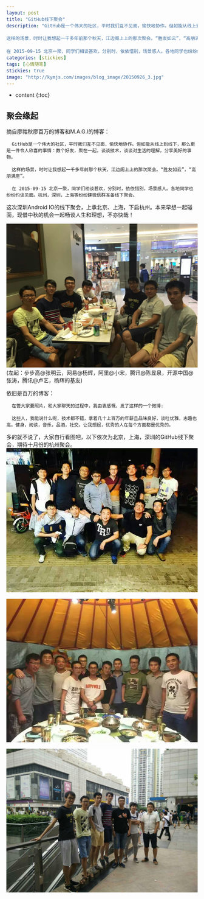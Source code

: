 ```yaml
---
layout: post
title: "GitHub线下聚会"
description: "GitHub是一个伟大的社区，平时我们互不见面，愉快地协作。但如能从线上到线下，那么更是一件令人欣喜的事情：数个好友，聚在一起，谈谈技术，谈谈对生活的理解，分享美好的事物。

这样的场景，时时让我想起一千多年前那个秋天，江边阁上上的那次聚会。“胜友如云”，“高朋满座”。

在 2015-09-15 北京一聚，同学们相谈甚欢，分别时，依依惜别，场景感人。各地同学也纷纷约谈见面。杭州，深圳，上海等纷纷建微信群准备线下聚会。"
categories: [stickies]
tags: [心情随笔]
stickies: true
image: "http://kymjs.com/images/blog_image/20150926_3.jpg"
---
```

* content
{:toc}

## 聚会缘起
摘自廖祜秋廖百万的博客和M.A.G.I的博客：  

      GitHub是一个伟大的社区，平时我们互不见面，愉快地协作。但如能从线上到线下，那么更是一件令人欣喜的事情：数个好友，聚在一起，谈谈技术，谈谈对生活的理解，分享美好的事物。  
      
      这样的场景，时时让我想起一千多年前那个秋天，江边阁上上的那次聚会。“胜友如云”，“高朋满座”。  

      在 2015-09-15 北京一聚，同学们相谈甚欢，分别时，依依惜别，场景感人。各地同学也纷纷约谈见面。杭州，深圳，上海等纷纷建微信群准备线下聚会。  
    

这次深圳Android IO的线下聚会，上承北京、上海，下启杭州。本来早想一起碰面，现借中秋的机会一起畅谈人生和理想，不亦快哉！   

[![合影1](/images/blog_image/20150926_1.jpg)](/stickies/2015/09/26/01/)  
(左起：步步高@张明云，网易@杨辉，阿里@小宋，腾讯@陈昱泉，开源中国@张涛，腾讯@卢艺，杨辉的基友)     


依旧是百万的博客：

      在管大家要照片，和大家聊天的过程中，我由衷感慨，发了这样的一个微博:  
       
      这些人，我能说什么呢，技术都不错，拿着几十上百万的年薪且品味良好，谈吐优雅，志趣也高。健身，阅读，音乐，品酒，社交。让我想起，优秀的人在每个方面都是优秀的。  

多的就不说了，大家自行看图吧，以下依次为北京，上海，深圳的GitHub线下聚会，期待十月份的杭州聚会。
[![合影1](/images/blog_image/20150926_4.jpg)](/stickies/2015/09/26/01/)   

[![合影1](/images/blog_image/20150926_3.jpg)](/stickies/2015/09/26/01/)   
     
[![合影1](/images/blog_image/20150926_2.jpg)](/stickies/2015/09/26/01/)   

